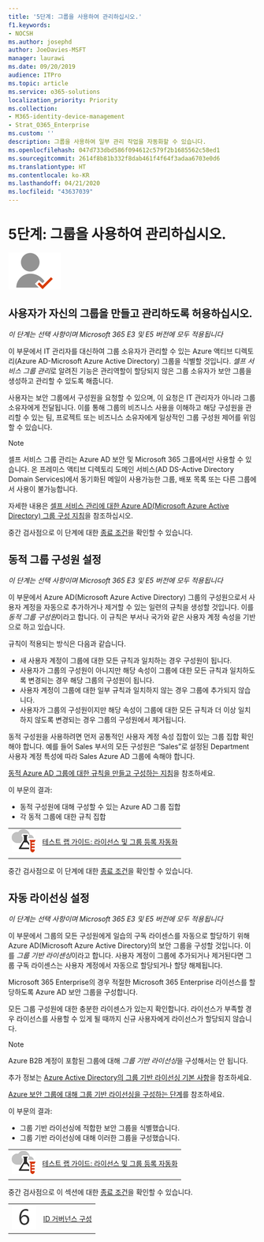 ```yaml
---
title: '5단계: 그룹을 사용하여 관리하십시오.'
f1.keywords:
- NOCSH
ms.author: josephd
author: JoeDavies-MSFT
manager: laurawi
ms.date: 09/20/2019
audience: ITPro
ms.topic: article
ms.service: o365-solutions
localization_priority: Priority
ms.collection:
- M365-identity-device-management
- Strat_O365_Enterprise
ms.custom: ''
description: 그룹을 사용하여 일부 관리 작업을 자동화할 수 있습니다.
ms.openlocfilehash: 047d733dbd586f094612c579f2b1685562c58ed1
ms.sourcegitcommit: 2614f8b81b332f8dab461f4f64f3adaa6703e0d6
ms.translationtype: HT
ms.contentlocale: ko-KR
ms.lasthandoff: 04/21/2020
ms.locfileid: "43637039"
---
```

# <a name="step-5-use-groups-for-management"></a>5단계: 그룹을 사용하여 관리하십시오.

![2단계-ID](../media/deploy-foundation-infrastructure/identity_icon-small.png)

<a name="identity-self-service-groups"></a>
## <a name="allow-users-to-create-and-manage-their-own-groups"></a>사용자가 자신의 그룹을 만들고 관리하도록 허용하십시오.

*이 단계는 선택 사항이며 Microsoft 365 E3 및 E5 버전에 모두 적용됩니다*

이 부문에서 IT 관리자를 대신하여 그룹 소유자가 관리할 수 있는 Azure 액티브 디렉토리(Azure AD-Microsoft Azure Active Directory) 그룹을 식별할 것입니다. *셀프 서비스 그룹 관리*로 알려진 기능은 관리역할이 할당되지 않은 그룹 소유자가 보안 그룹을 생성하고 관리할 수 있도록 해줍니다. 

사용자는 보안 그룹에서 구성원을 요청할 수 있으며, 이 요청은 IT 관리자가 아니라 그룹 소유자에게 전달됩니다. 이를 통해 그룹의 비즈니스 사용을 이해하고 해당 구성원을 관리할 수 있는 팀, 프로젝트 또는 비즈니스 소유자에게 일상적인 그룹 구성원 제어를 위임할 수 있습니다.

>[!Note]
>셀프 서비스 그룹 관리는 Azure AD 보안 및 Microsoft 365 그룹에서만 사용할 수 있습니다. 온 프레미스 액티브 디렉토리 도메인 서비스(AD DS-Active Directory Domain Services)에서 동기화된 메일이 사용가능한 그룹, 배포 목록 또는 다른 그룹에서 사용이 불가능합니다.
>

자세한 내용은 [셀프 서비스 관리에 대한 Azure AD(Microsoft Azure Active Directory) 그룹 구성 지침](https://docs.microsoft.com/azure/active-directory/active-directory-accessmanagement-self-service-group-management)을 참조하십시오.

중간 검사점으로 이 단계에 대한 [종료 조건](identity-exit-criteria.md#crit-identity-self-service-groups)을 확인할 수 있습니다.

<a name="identity-dyn-groups"></a>
## <a name="set-up-dynamic-group-membership"></a>동적 그룹 구성원 설정

*이 단계는 선택 사항이며 Microsoft 365 E3 및 E5 버전에 모두 적용됩니다*

이 부문에서 Azure AD(Microsoft Azure Active Directory) 그룹의 구성원으로서 사용자 계정을 자동으로 추가하거나 제거할 수 있는 일련의 규칙을 생성할 것입니다. 이를 *동적 그룹 구성원*이라고 합니다. 이 규칙은 부서나 국가와 같은 사용자 계정 속성을 기반으로 하고 있습니다.

규칙이 적용되는 방식은 다음과 같습니다.

- 새 사용자 계정이 그룹에 대한 모든 규칙과 일치하는 경우 구성원이 됩니다.
- 사용자가 그룹의 구성원이 아니지만 해당 속성이 그룹에 대한 모든 규칙과 일치하도록 변경되는 경우 해당 그룹의 구성원이 됩니다.
- 사용자 계정이 그룹에 대한 일부 규칙과 일치하지 않는 경우 그룹에 추가되지 않습니다.
- 사용자가 그룹의 구성원이지만 해당 속성이 그룹에 대한 모든 규칙과 더 이상 일치하지 않도록 변경되는 경우 그룹의 구성원에서 제거됩니다.

동적 구성원을 사용하려면 먼저 공통적인 사용자 계정 속성 집합이 있는 그룹 집합 확인해야 합니다. 예를 들어 Sales 부서의 모든 구성원은 “Sales”로 설정된 Department 사용자 계정 특성에 따라 Sales Azure AD 그룹에 속해야 합니다.

[동적 Azure AD 그룹에 대한 규칙을 만들고 구성하는 지침](https://docs.microsoft.com/azure/active-directory/active-directory-groups-dynamic-membership-azure-portal)을 참조하세요.

이 부문의 결과:

- 동적 구성원에 대해 구성할 수 있는 Azure AD 그룹 집합
- 각 동적 그룹에 대한 규칙 집합

|||
|:-------|:-----|
|![Microsoft 클라우드의 테스트 랩 가이드](../media/m365-enterprise-test-lab-guides/cloud-tlg-icon-small.png)| [테스트 랩 가이드: 라이선스 및 그룹 등록 자동화](automate-licenses-group-membership-microsoft-365-test-environment.md) |
|||

중간 검사점으로 이 단계에 대한 [종료 조건](identity-exit-criteria.md#crit-identity-dyn-groups)을 확인할 수 있습니다.

<a name="identity-group-license"></a>
## <a name="set-up-automatic-licensing"></a>자동 라이선싱 설정

*이 단계는 선택 사항이며 Microsoft 365 E3 및 E5 버전에 모두 적용됩니다*

이 부문에서 그룹의 모든 구성원에게 일습의 구독 라이센스를 자동으로 할당하기 위해 Azure AD(Microsoft Azure Active Directory)의 보안 그룹을 구성할 것입니다. 이를 *그룹 기반 라이센싱*이라고 합니다. 사용자 계정이 그룹에 추가되거나 제거된다면 그룹 구독 라이센스는 사용자 계정에서 자동으로 할당되거나 할당 해제됩니다.

Microsoft 365 Enterprise의 경우 적절한 Microsoft 365 Enterprise 라이선스를 할당하도록 Azure AD 보안 그룹을 구성합니다.

모든 그룹 구성원에 대한 충분한 라이센스가 있는지 확인합니다. 라이선스가 부족할 경우 라이선스를 사용할 수 있게 될 때까지 신규 사용자에게 라이선스가 할당되지 않습니다.

>[!Note]
>Azure B2B 계정이 포함된 그룹에 대해 *그룹 기반 라이선싱*을 구성해서는 안 됩니다.
>

추가 정보는 [Azure Active Directory의 그룹 기반 라이선싱 기본 사항](https://docs.microsoft.com/azure/active-directory/active-directory-licensing-whatis-azure-portal)을 참조하세요.

[Azure 보안 그룹에 대해 그룹 기반 라이선싱을 구성하는 단계](https://docs.microsoft.com/azure/active-directory/active-directory-licensing-group-assignment-azure-portal)를 참조하세요.

이 부문의 결과:

- 그룹 기반 라이선싱에 적합한 보안 그룹을 식별했습니다.
- 그룹 기반 라이선싱에 대해 이러한 그룹을 구성했습니다.

|||
|:-------|:-----|
|![Microsoft 클라우드의 테스트 랩 가이드](../media/m365-enterprise-test-lab-guides/cloud-tlg-icon-small.png)| [테스트 랩 가이드: 라이선스 및 그룹 등록 자동화](automate-licenses-group-membership-microsoft-365-test-environment.md) |
|||

중간 검사점으로 이 섹션에 대한 [종료 조건](identity-exit-criteria.md#crit-identity-group-license)을 확인할 수 있습니다.

|||
|:-------|:-----|
|![6단계](../media/stepnumbers/Step6.png)| [ID 거버넌스 구성](identity-configure-identity-governance.md) |
